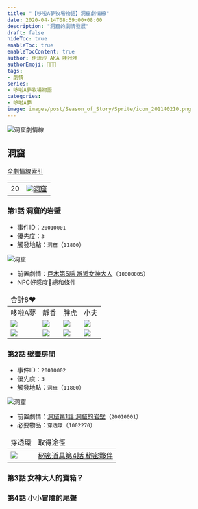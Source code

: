 ```yaml
---
title: "【哆啦A夢牧場物語】洞窟劇情線"
date: 2020-04-14T08:59:00+08:00
description: "洞窟的劇情發展"
draft: false
hideToc: true
enableToc: true
enableTocContent: true
author: 伊琉沙 AKA 哇咔咔
authorEmoji: 👩🏿‍🚀
tags: 
- 劇情
series:
- 哆啦A夢牧場物語
categories:
- 哆啦A夢
image: images/post/Season_of_Story/Sprite/icon_201140210.png
---
```

![洞窟劇情線](/images/post/Season_of_Story/Texture2D/EventImage_2300.png)
## 洞窟
[全劇情線索引](../doraemon-story-index/#劇情線)
<table>
    <tr>
        <td>20</td>
        <td align="center"><a href="../doraemon-story-20"><img src= "/images/post/Season_of_Story/Sprite/icon_201140210.png">洞窟</a></td>
    </tr>
</table>

### 第1話 洞窟的岩壁
+ 事件ID：`20010001`
+ 優先度：`3`
+ 觸發地點：`洞窟`（`11800`）

![洞窟](/images/post/Season_of_Story/Map/11800.png)
+ 前置劇情：[巨木第5話 邂逅女神大人](#第5話-邂逅女神大人)（`10000005`）
+ NPC好感度💝總和條件
<table>
    <thead>
        <tr>
            <td>合計8❤️</td>
        </tr>
    </thead>
    <tr>
        <td>哆啦A夢</td>
        <td>靜香</td>
        <td>胖虎</td>
        <td>小夫</td>
    </tr>
    <tr>
        <td><img src= "/images/post/Season_of_Story/Sprite/icon_201041010.png"></td>
        <td><img src= "/images/post/Season_of_Story/Sprite/icon_201041020.png"></td>
        <td><img src= "/images/post/Season_of_Story/Sprite/icon_201041030.png"></td>
        <td><img src= "/images/post/Season_of_Story/Sprite/icon_201041040.png"></td>
    </tr>
    <tr>
        <td><img src= "/images/post/Season_of_Story/Sprite/icon_201060020.png"></td>
        <td><img src= "/images/post/Season_of_Story/Sprite/icon_201060020.png"></td>
        <td><img src= "/images/post/Season_of_Story/Sprite/icon_201060020.png"></td>
        <td><img src= "/images/post/Season_of_Story/Sprite/icon_201060020.png"></td>
    </tr>
</table>

### 第2話 壁畫房間
+ 事件ID：`20010002`
+ 優先度：`3`
+ 觸發地點：`洞窟`（`11800`）

![洞窟](/images/post/Season_of_Story/Map/11800.png)
+ 前置劇情：[洞窟第1話 洞窟的岩壁](#第1話-洞窟的岩壁)（`20010001`）
+ 必要物品：`穿透環`（`1002270`）
<table>
    <thead>
        <tr>
            <td>穿透環</td>
            <td>取得途徑</td>
        </tr>
    </thead>
    <tr>
        <td><img src= "/images/post/Season_of_Story/Sprite/icon_1002270.png"></td>
        <td><a href="../doraemon-story-19#第4話-秘密夥伴">秘密道具第4話 秘密夥伴</a></td>
    </tr>
</table>

### 第3話 女神大人的寶箱？

### 第4話 小小冒險的尾聲

